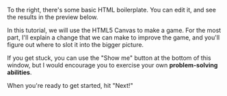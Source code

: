 To the right, there's some basic HTML boilerplate. You can edit it, and see the results in the preview below.

In this tutorial, we will use the HTML5 Canvas to make a game. For the most part, I'll explain a change that we can make to improve the game, and you'll figure out where to slot it into the bigger picture.

If you get stuck, you can use the "Show me" button at the bottom of this window, but I would encourage you to exercise your own **problem-solving abilities**.

When you're ready to get started, hit "Next!"
